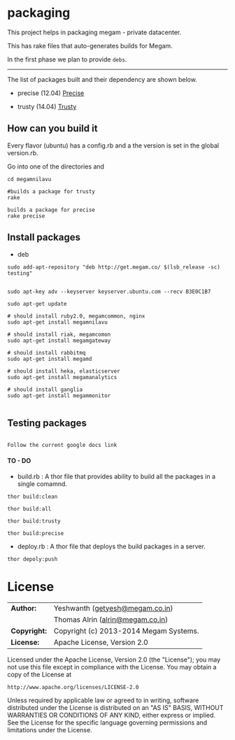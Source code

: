 packaging
=========

This project helps in packaging megam - private datacenter.

This has rake files that auto-generates builds for Megam.

In the first phase we plan to provide `debs`.

---

The list of packages built and their dependency are shown below.

* precise (12.04)
[Precise](./images/precise.png)

* trusty (14.04)
[Trusty](./images/trusty.png)

How can you build it
-----------------------
Every flavor (ubuntu) has a config.rb and a the version is set in the global version.rb.

Go into one of the directories and

```
cd megamnilavu

#builds a package for trusty
rake

builds a package for precise
rake precise

```



Install  packages
------------------------

* deb

```
sudo add-apt-repository "deb http://get.megam.co/ $(lsb_release -sc) testing"


sudo apt-key adv --keyserver keyserver.ubuntu.com --recv B3E0C1B7

sudo apt-get update

# should install ruby2.0, megamcommon, nginx
sudo apt-get install megamnilavu

# should install riak, megamcomon
sudo apt-get install megamgateway

# should install rabbitmq
sudo apt-get install megamd

# should install heka, elasticserver
sudo apt-get install megamanalytics

# should install ganglia
sudo apt-get install megammonitor


```

Testing packages
------------------------

```

Follow the current google docs link

```



#### TO - DO

* build.rb  : A thor file that provides ability to build all the packages in a single comamnd.

```
thor build:clean

thor build:all

thor build:trusty

thor build:precise

```

* deploy.rb : A thor file that deploys the build packages in a server.

```
thor depoly:push

```

# License

|                      |                                          |
|:---------------------|:-----------------------------------------|
| **Author:**          | Yeshwanth (<getyesh@megam.co.in>)
|		       	           | Thomas Alrin (<alrin@megam.co.in>)
| **Copyright:**       | Copyright (c) 2013-2014 Megam Systems.
| **License:**         | Apache License, Version 2.0

Licensed under the Apache License, Version 2.0 (the "License");
you may not use this file except in compliance with the License.
You may obtain a copy of the License at

    http://www.apache.org/licenses/LICENSE-2.0

Unless required by applicable law or agreed to in writing, software
distributed under the License is distributed on an "AS IS" BASIS,
WITHOUT WARRANTIES OR CONDITIONS OF ANY KIND, either express or implied.
See the License for the specific language governing permissions and
limitations under the License.
